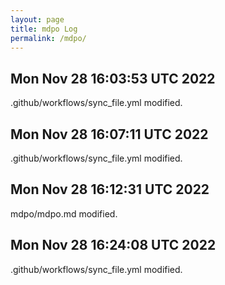 ```yaml
---
layout: page
title: mdpo Log
permalink: /mdpo/
---
```


Mon Nov 28 16:03:53 UTC 2022
----------
.github/workflows/sync_file.yml
modified.  
 
Mon Nov 28 16:07:11 UTC 2022
 ----------
.github/workflows/sync_file.yml
modified.  

Mon Nov 28 16:12:31 UTC 2022
----------
mdpo/mdpo.md
modified.  

Mon Nov 28 16:24:08 UTC 2022
----------
.github/workflows/sync_file.yml
modified.

